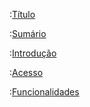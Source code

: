 :[Título](./fragments/f_title.md)

<div style="page-break-after: always;"></div>

:[Sumário](./fragments/f_sumario.md)

<div style="page-break-after: always;"></div>

:[Introdução](./fragments/f_introducao.md)

:[Acesso](./fragments/f_acesso.md)

:[Funcionalidades](./fragments/f_funcionalidade.md)
